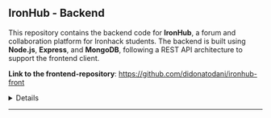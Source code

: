  ## IronHub - Backend

<summary>

This repository contains the backend code for **IronHub**, a forum and collaboration platform for Ironhack students. The backend is built using **Node.js**, **Express**, and **MongoDB**, following a REST API architecture to support the frontend client.

**Link to the frontend-repository**:
https://github.com/didonatodani/ironhub-front


</summary> 

<details>

![Ironhub-logo](https://github.com/user-attachments/assets/36d70dc5-5d20-4b84-a441-f080f0114ce6)


  
## Features

- **User Authentication**:
  - Sign-up, log-in, and log-out with encrypted passwords using JWT.
  - Authentication middleware to protect routes.

- **Post Management**:
  - Create, read, update, and delete user-generated posts.
  - Search posts by title.
  - Filter posts by course or category.
  - Sort posts by date or relevance.

- **User Profiles**:
  - Retrieve and update user profile details.
  - Display posts by a specific user.

- **Filtering and Sorting**:
  - Retrieve posts with options for filtering (e.g., by category) and sorting (e.g., by date).

---

## Justification for Features

The features included in IronHub were carefully selected to meet the needs of Ironhack students:

- **User Authentication** 
  - ensures that only verified users can access and post content, maintaining a secure environment for collaboration.

- **Post Management**:
  - allows users to share insights, seek help, and contribute to discussions, creating a sense of community.

- **User Profiles**:
  - Enhances personalization and gives students the opportunity to connect more.

- **Filtering and Sorting**:
  -  help users quickly find relevant content, improving usability and engagement.

---

## Technologies Used

- **Node.js**: Backend runtime environment.
- **Express.js**: Web framework for building REST APIs.
- **MongoDB**: Database for storing user and post data.
- **Mongoose**: ODM for MongoDB to define and interact with data models.
- **JWT**: Secure user authentication.
- **bcrypt**: For password hashing.
- **dotenv**: For environment variable management.

---

## API Endpoints

### Home
| Method | Endpoint    | Description                    |
|--------|-------------|--------------------------------|
| GET    | `/`         | Homepage                      |

---

### Authentication
| Method | Endpoint          | Description                          |
|--------|-------------------|--------------------------------------|
| POST   | `/auth/signup`    | Register a new user                 |
| POST   | `/auth/login`     | Log in an existing user             |
| GET    | `/auth/verify`    | Verify user authentication status   |

---

### Users
| Method | Endpoint                | Description                                     |
|--------|-------------------------|-------------------------------------------------|
| GET    | `/users/:userId`        | Retrieve a user's profile                      |
| PUT    | `/users/:userId`        | Update a user's profile                        |
| GET    | `/users/:postId`        | Retrieve all posts created by a specific user  |

---

### Posts
| Method | Endpoint          | Description                           |
|--------|-------------------|---------------------------------------|
| GET    | `/posts`          | Retrieve all posts (supports filters and sorting) |
| POST   | `/posts`          | Create a new post                    |
| GET    | `/posts/:id`      | Retrieve a single post by ID         |
| PUT    | `/posts/:id`      | Update a post by ID                  |
| DELETE | `/posts/:id`      | Delete a post by ID                  |
| GET    | `/posts/search`   | Search for posts by title            |

---

## Configuration and Setup

- **Prerequisites**:
  - Node.js (version 14.x or higher)
  - MongoDB (local or cloud database)
  - A .env file containing:
    - PORT=3000
    - MONGO_URI=<Your MongoDB connection string>
    - JWT_SECRET=<Your JWT secret>

**Installation**:
- **Clone the repository**:
  - git clone https://github.com/your-username/ironhub-backend.git
  - cd ironhub-backend

- **Install dependencies**:
  - npm install
  - Run the development server:
  - npm start
  - Access the application on http://localhost:3000.


## Credits
- **IronHub was developed by**:
  - **Dani Di Donato**:
    - Github-link: https://github.com/didonatodani/
    - Linkedin-link: https://www.linkedin.com/in/dani-di-donato-web-dev/
  - **Nigel Ferreres**
    - Github-link: https://github.com/NigelFerrefe
    - Linkedin-link: https://www.linkedin.com/in/nigel-ferreres-felix 
  - **Piet-Hein Schouten**
    - Github-link: https://github.com/phsworks 
    - Linkedin-link: https://www.linkedin.com/in/piet-hein-schouten-4a2b451bb/
    
Special thanks to:

Ironhack Instructor: Marcel Bosch.

</details>

---











